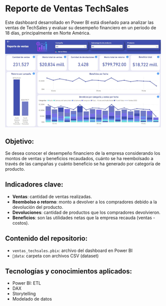 # Reporte de Ventas TechSales

Este dashboard desarrollado en Power BI está diseñado para analizar las ventas de TechSales y evaluar su desempeño financiero en un periodo de 18 días, principalmente en Norte América.

![](dashboard.JPG)

## Objetivo:

Se desea conocer el desempeño financiero de la empresa considerando los montos de ventas y beneficios recaudados, cuánto se ha reembolsado a través de las campañas y cuánto beneficio se ha generado por categoría de producto.

## Indicadores clave:

- **Ventas**: cantidad de ventas realizadas. 
- **Reembolso o retorno**: monto a devolver a los compradores debido a la devolución del producto.
- **Devoluciones**: cantidad de productos que los compradores devolvieron.
- **Beneficios**: son las utilidades netas que la empresa recauda (ventas - costos).

## Contenido del repositorio:

- `ventas_techsales.pbix`: archivo del dashboard en Power BI
- `📁data`: carpeta con archivos CSV (dataset)

## Tecnologías y conocimientos aplicados:

  - Power BI: ETL
  - DAX
  - Storytelling
  - Modelado de datos
